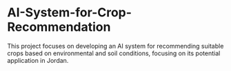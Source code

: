 # AI-System-for-Crop-Recommendation
This project focuses on developing an AI system for recommending suitable crops based on environmental and soil conditions, focusing on its potential application in Jordan.
